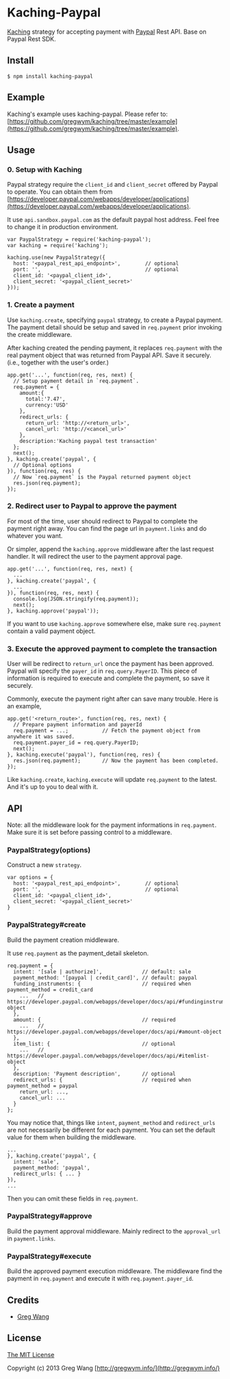# Kaching-Paypal

[Kaching](https://github.com/gregwym/kaching) strategy for accepting payment with [Paypal](http://www.paypal.com) Rest API. Base on Paypal Rest SDK.

## Install

	$ npm install kaching-paypal

## Example

Kaching's example uses kaching-paypal. Please refer to: [https://github.com/gregwym/kaching/tree/master/example](https://github.com/gregwym/kaching/tree/master/example).

## Usage

### 0. Setup with Kaching

Paypal strategy require the `client_id` and `client_secret` offered by Paypal to operate. You can obtain them from [https://developer.paypal.com/webapps/developer/applications](https://developer.paypal.com/webapps/developer/applications).

It use `api.sandbox.paypal.com` as the default paypal host address. Feel free to change it in production environment.

	var PaypalStrategy = require('kaching-paypal');
	var kaching = require('kaching');

	kaching.use(new PaypalStrategy({
	  host: '<paypal_rest_api_endpoint>',        // optional
	  port: '',                                  // optional
	  client_id: '<paypal_client_id>',
	  client_secret: '<paypal_client_secret>'
	}));

### 1. Create a payment

Use `kaching.create`, specifying `paypal` strategy, to create a Paypal payment.
The payment detail should be setup and saved in `req.payment` prior invoking the create middleware.

After kaching created the pending payment, it replaces `req.payment` with the real payment object that was returned from Paypal API. Save it securely. (i.e., together with the user's order.)

	app.get('...', function(req, res, next) {
	  // Setup payment detail in `req.payment`.
	  req.payment = {
	    amount:{
	      total:'7.47',
	      currency:'USD'
	    },
	    redirect_urls: {
	      return_url: 'http://<return_url>',
	      cancel_url: 'http://<cancel_url>'
	    },
	    description:'Kaching paypal test transaction'
	  };
	  next();
	}, kaching.create('paypal', {
	  // Optional options
	}), function(req, res) {
	  // Now `req.payment` is the Paypal returned payment object
	  res.json(req.payment);
	});

### 2. Redirect user to Paypal to approve the payment

For most of the time, user should redirect to Paypal to complete the payment right away. You can find the page url in `payment.links` and do whatever you want.

Or simpler, append the `kaching.approve` middleware after the last request handler. It will redirect the user to the payment approval page. 

	app.get('...', function(req, res, next) {
	  ...
	}, kaching.create('paypal', {
	  ...
	}), function(req, res, next) {
	  console.log(JSON.stringify(req.payment));
	  next();
	}, kaching.approve('paypal'));

If you want to use `kaching.approve` somewhere else, make sure `req.payment` contain a valid payment object.

### 3. Execute the approved payment to complete the transaction

User will be redirect to `return_url` once the payment has been approved. Paypal will specify the `payer_id` in `req.query.PayerID`. This piece of information is required to execute and complete the payment, so save it securely.

Commonly, execute the payment right after can save many trouble. Here is an example,

	app.get('<return_route>', function(req, res, next) {
	  // Prepare payment information and payerId
	  req.payment = ...;           // Fetch the payment object from anywhere it was saved.
	  req.payment.payer_id = req.query.PayerID;
	  next();
	}, kaching.execute('paypal'), function(req, res) {
	  res.json(req.payment);       // Now the payment has been completed.
	});

Like `kaching.create`, `kaching.execute` will update `req.payment` to the latest. And it's up to you to deal with it.

## API

Note: all the middleware look for the payment informations in `req.payment`. Make sure it is set before passing control to a middleware. 

### PaypalStrategy(options)

Construct a new `strategy`.

	var options = {
	  host: '<paypal_rest_api_endpoint>',        // optional
	  port: '',                                  // optional
	  client_id: '<paypal_client_id>',
	  client_secret: '<paypal_client_secret>'
	}

### PaypalStrategy#create

Build the payment creation middleware. 

It use `req.payment` as the payment_detail skeleton.

	req.payment = {
	  intent: '[sale | authorize]',             // default: sale
	  payment_method: '[paypal | credit_card]', // default: paypal
	  funding_instruments: {                    // required when payment_method = credit_card
	    ...   // https://developer.paypal.com/webapps/developer/docs/api/#fundinginstrument-object
	  },
	  amount: {                                 // required
	    ...   // https://developer.paypal.com/webapps/developer/docs/api/#amount-object
	  },
	  item_list: {                              // optional
	    ...   // https://developer.paypal.com/webapps/developer/docs/api/#itemlist-object
	  },
	  description: 'Payment description',       // optional
	  redirect_urls: {                          // required when payment_method = paypal
	    return_url: ...,
	    cancel_url: ...
	  }
	};

You may notice that, things like `intent`, `payment_method` and `redirect_urls` are not necessarily be different for each payment. You can set the default value for them when building the middleware. 

	...
	}, kaching.create('paypal', {
	  intent: 'sale',
	  payment_method: 'paypal',
	  redirect_urls: { ... } 
	}), 
	...

Then you can omit these fields in `req.payment`.

### PaypalStrategy#approve

Build the payment approval middleware. Mainly redirect to the `approval_url` in `payment.links`.

### PaypalStrategy#execute

Build the approved payment execution middleware. The middleware find the payment in `req.payment` and execute it with `req.payment.payer_id`.

## Credits

* [Greg Wang](https://github.com/gregwym)

## License

[The MIT License](http://opensource.org/licenses/MIT)

Copyright (c) 2013 Greg Wang [http://gregwym.info/](http://gregwym.info/)